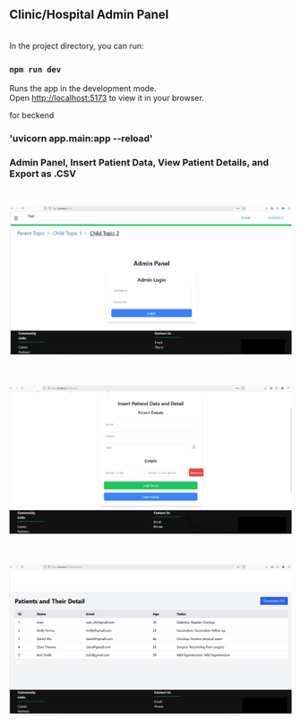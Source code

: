## Clinic/Hospital Admin Panel
<br/>
In the project directory, you can run:

### `npm run dev`

Runs the app in the development mode.\
Open [http://localhost:5173](http://localhost:5173) to view it in your browser.


for beckend
### 'uvicorn app.main:app --reload'

### Admin Panel, Insert Patient Data, View Patient Details, and Export as .CSV
<br/>

![Alt Text](https://github.com/salim943/react-fastapi-admin-dashboard/blob/main/admin_panel.png)
<br/><br/><br/><br/>
![Alt Text](https://github.com/salim943/react-fastapi-admin-dashboard/blob/main/insert_patient_detail.png)
<br/><br/><br/><br/>
![Alt Text](https://github.com/salim943/react-fastapi-admin-dashboard/blob/main/patient_details.png)
